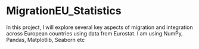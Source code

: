 # MigrationEU_Statistics
In this project, I will explore several key aspects of migration and integration across European countries using data from Eurostat. I am using NumPy, Pandas, Matplotlib, Seaborn etc 
